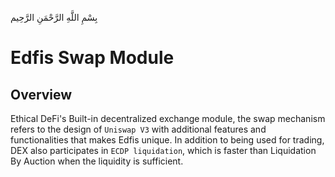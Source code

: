 بِسْمِ اللَّهِ الرَّحْمَنِ الرَّحِيم

# Edfis Swap Module

## Overview

Ethical DeFi's Built-in decentralized exchange module, the swap mechanism refers to the design of `Uniswap V3` with additional features and functionalities that makes Edfis unique. In addition to being used for trading, DEX also participates in `ECDP liquidation`, which is faster than Liquidation By Auction when the liquidity is sufficient.
